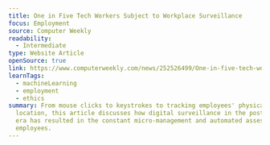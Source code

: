```yaml
---
title: One in Five Tech Workers Subject to Workplace Surveillance
focus: Employment
source: Computer Weekly
readability:
  - Intermediate
type: Website Article
openSource: true
link: https://www.computerweekly.com/news/252526499/One-in-five-tech-works-subject-to-workplace-surveillance
learnTags:
  - machineLearning
  - employment
  - ethics
summary: From mouse clicks to keystrokes to tracking employees' physical
  location, this article discusses how digital surveillance in the post-pandemic
  era has resulted in the constant micro-management and automated assessment of
  employees.
---
```

